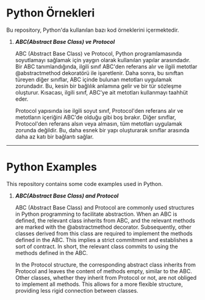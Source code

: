 # Python Örnekleri

Bu repository, Python'da kullanılan bazı kod örneklerini içermektedir.

1. ***ABC(Abstract Base Class) ve Protocol***
   
   ABC (Abstract Base Class) ve Protocol, Python programlamasında soyutlamayı sağlamak için yaygın olarak kullanılan yapılar arasındadır. Bir ABC tanımlandığında, ilgili sınıf ABC'den referans alır ve ilgili metotlar @abstractmethod dekoratörü ile işaretlenir. Daha sonra, bu sınıftan türeyen diğer sınıflar, ABC içinde bulunan metotları uygulamak zorundadır. Bu, kesin bir bağlılık anlamına gelir ve bir tür sözleşme oluşturur. Kısacası, ilgili sınıf, ABC'ye ait metotları kullanmayı taahhüt eder.
   
   Protocol yapısında ise ilgili soyut sınıf, Protocol'den referans alır ve metotların içeriğini ABC'de olduğu gibi boş bırakır. Diğer sınıflar, Protocol'den referans alsın veya almasın, tüm metotları uygulamak zorunda değildir. Bu, daha esnek bir yapı oluşturarak sınıflar arasında daha az katı bir bağlantı sağlar.

****************************************************************************************************************************************************************************************************************************************************************************
# Python Examples

This repository contains some code examples used in Python.

1. ***ABC(Abstract Base Class) and Protocol***

   ABC (Abstract Base Class) and Protocol are commonly used structures in Python programming to facilitate abstraction. When an ABC is defined, the relevant class inherits from ABC, and the relevant methods are marked with the @abstractmethod decorator. Subsequently, other classes derived from this class are required to implement the methods defined in the ABC. This implies a strict commitment and establishes a sort of contract. In short, the relevant class commits to using the methods defined in the ABC.

   In the Protocol structure, the corresponding abstract class inherits from Protocol and leaves the content of methods empty, similar to the ABC. Other classes, whether they inherit from Protocol or not, are not obliged to implement all methods. This allows for a more flexible structure, providing less rigid connection between classes.

